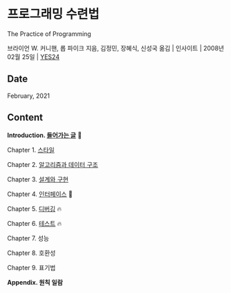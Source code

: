 # 프로그래밍 수련법

The Practice of Programming

브라이언 W. 커니핸, 롭 파이크 지음, 김정민, 장혜식, 신성국 옮김 | 인사이트 | 2008년 02월 25일 | [YES24](http://www.yes24.com/Product/Goods/2833579)

## Date

February, 2021

## Content

**Introduction. [들어가는 글](https://github.com/inyong37/Study/blob/master/V.%20Algorithm/i.%20Book/%ED%94%84%EB%A1%9C%EA%B7%B8%EB%9E%98%EB%B0%8D%20%EC%88%98%EB%A0%A8%EB%B2%95/C00_Introduction.md)** :palm_tree:

Chapter 1. [스타일](https://github.com/inyong37/Study/blob/master/V.%20Algorithm/i.%20Book/%ED%94%84%EB%A1%9C%EA%B7%B8%EB%9E%98%EB%B0%8D%20%EC%88%98%EB%A0%A8%EB%B2%95/C01_Style.md)

Chapter 2. [알고리즘과 데이터 구조](https://github.com/inyong37/Study/blob/master/V.%20Algorithm/i.%20Book/%ED%94%84%EB%A1%9C%EA%B7%B8%EB%9E%98%EB%B0%8D%20%EC%88%98%EB%A0%A8%EB%B2%95/C01_Algorithm_and_Data_Structure.md)

Chapter 3. [설계와 구현](https://github.com/inyong37/Study/blob/master/V.%20Algorithm/i.%20Book/%ED%94%84%EB%A1%9C%EA%B7%B8%EB%9E%98%EB%B0%8D%20%EC%88%98%EB%A0%A8%EB%B2%95/C03_Design_and_Implementation.md)

Chapter 4. [인터페이스](https://github.com/inyong37/Study/blob/master/V.%20Algorithm/i.%20Book/%ED%94%84%EB%A1%9C%EA%B7%B8%EB%9E%98%EB%B0%8D%20%EC%88%98%EB%A0%A8%EB%B2%95/C04_Interface.md) :deciduous_tree:

Chapter 5. [디버깅](https://github.com/inyong37/Study/blob/master/V.%20Algorithm/i.%20Book/%ED%94%84%EB%A1%9C%EA%B7%B8%EB%9E%98%EB%B0%8D%20%EC%88%98%EB%A0%A8%EB%B2%95/C05_Debugging.md) :fire:

Chapter 6. [테스트](https://github.com/inyong37/Study/blob/master/V.%20Algorithm/i.%20Book/%ED%94%84%EB%A1%9C%EA%B7%B8%EB%9E%98%EB%B0%8D%20%EC%88%98%EB%A0%A8%EB%B2%95/C06_Test.md) :fire:

Chapter 7. 성능

Chapter 8. 호환성

Chapter 9. 표기법

**Appendix. 원칙 일람**
